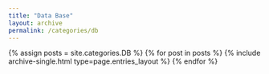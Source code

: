 ```yaml
---
title: "Data Base"
layout: archive
permalink: /categories/db
---
```



{% assign posts = site.categories.DB %}
{% for post in posts %} {% include archive-single.html type=page.entries_layout %} {% endfor %}
